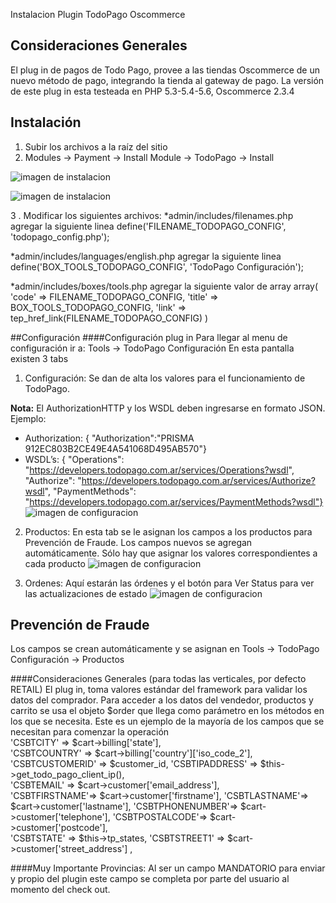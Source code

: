Instalacion Plugin TodoPago Oscommerce

## Consideraciones Generales
El plug in de pagos de Todo Pago, provee a las tiendas Oscommerce de un nuevo m&eacute;todo de pago, integrando la tienda al gateway de pago.
La versión de este plug in esta testeada en PHP 5.3-5.4-5.6, Oscommerce 2.3.4

## Instalación
1.  Subir los archivos a la raíz del sitio
2.  Modules -> Payment -> Install Module -> TodoPago -> Install

![imagen de instalacion](https://raw.githubusercontent.com/TodoPago/imagenes/master/oscommerce/install1.png)

![imagen de instalacion](https://raw.githubusercontent.com/TodoPago/imagenes/master/oscommerce/install2.png)


3 . Modificar los siguientes archivos:
*admin/includes/filenames.php agregar la siguiente linea
define('FILENAME_TODOPAGO_CONFIG', 'todopago_config.php');

*admin/includes/languages/english.php agregar la siguiente linea
define('BOX_TOOLS_TODOPAGO_CONFIG', 'TodoPago Configuraci&oacute;n');

 *admin/includes/boxes/tools.php agregar la siguiente valor de array
array(
        'code' => FILENAME_TODOPAGO_CONFIG,
        'title' => BOX_TOOLS_TODOPAGO_CONFIG,
        'link' => tep_href_link(FILENAME_TODOPAGO_CONFIG)
      )



##Configuración
####Configuración plug in
Para llegar al menu de configuración ir a:  Tools -> TodoPago Configuración 
En esta pantalla existen 3 tabs
1. Configuración: Se dan de alta los valores para el funcionamiento de TodoPago.

**Nota:** El AuthorizationHTTP y los WSDL deben ingresarse en formato JSON. Ejemplo:
* Authorization: { "Authorization":"PRISMA 912EC803B2CE49E4A541068D495AB570"}
* WSDL’s: { "Operations": "https://developers.todopago.com.ar/services/Operations?wsdl", "Authorize": "https://developers.todopago.com.ar/services/Authorize?wsdl", "PaymentMethods": "https://developers.todopago.com.ar/services/PaymentMethods?wsdl"}
![imagen de configuracion](https://raw.githubusercontent.com/TodoPago/imagenes/master/oscommerce/conf1.png)

2. Productos: En esta tab se le asignan los campos a los productos para Prevención de Fraude. Los campos nuevos se agregan automáticamente. Sólo hay que asignar los valores correspondientes a cada producto
![imagen de configuracion](https://raw.githubusercontent.com/TodoPago/imagenes/master/oscommerce/conf2.png)

3. Ordenes: Aquí estarán las órdenes y el botón para Ver Status para ver las actualizaciones de estado
![imagen de configuracion](https://raw.githubusercontent.com/TodoPago/imagenes/master/oscommerce/conf3.png)

## Prevención de Fraude
Los campos se crean automáticamente y se asignan en Tools -> TodoPago Configuración -> Productos

####Consideraciones Generales (para todas las verticales, por defecto RETAIL)
El plug in, toma valores estándar del framework para validar los datos del comprador.
Para acceder a los datos del vendedor, productos y carrito se usa el  objeto $order que llega como parámetro en los métodos en los que se necesita. 
Este es un ejemplo de la mayoría de los campos que se necesitan para comenzar la operación <br />
'CSBTCITY' => $cart->billing['state'], 	
'CSBTCOUNTRY' => $cart->billing['country']['iso_code_2'], 	
'CSBTCUSTOMERID' => $customer_id, 
'CSBTIPADDRESS' => $this->get_todo_pago_client_ip(), 	
'CSBTEMAIL' => $cart->customer['email_address'], 		
'CSBTFIRSTNAME'=> $cart->customer['firstname'], 
'CSBTLASTNAME'=> $cart->customer['lastname'], 
'CSBTPHONENUMBER'=> $cart->customer['telephone'], 
'CSBTPOSTALCODE'=> $cart->customer['postcode'], 	
'CSBTSTATE' => $this->tp_states, 
'CSBTSTREET1' => $cart->customer['street_address'] ,	

####Muy Importante
Provincias: Al ser un campo MANDATORIO para enviar y propio del plugin este campo se completa por parte del usuario al momento del check out.
